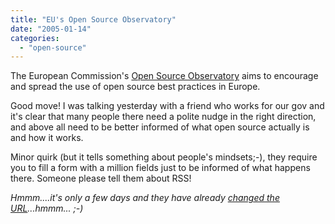 ```yaml
---
title: "EU's Open Source Observatory"
date: "2005-01-14"
categories: 
  - "open-source"
---
```


The European Commission's [Open Source Observatory](http://europa.eu.int/ida/oso/) aims to encourage and spread the use of open source best practices in Europe.

Good move! I was talking yesterday with a friend who works for our gov and it's clear that many people there need a polite nudge in the right direction, and above all need to be better informed of what open source actually is and how it works.

Minor quirk (but it tells something about people's mindsets;-), they require you to fill a form with a million fields just to be informed of what happens there. Someone please tell them about RSS!

_Hmmm....it's only a few days and they have already [changed the URL](http://europa.eu.int/idabc/en/chapter/452)...hmmm... ;-)_
